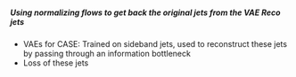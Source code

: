 ##### Using normalizing flows to get back the original jets from the VAE Reco jets

- VAEs for CASE: Trained on sideband jets, used to reconstruct these jets by passing through an information bottleneck
- Loss of these jets 